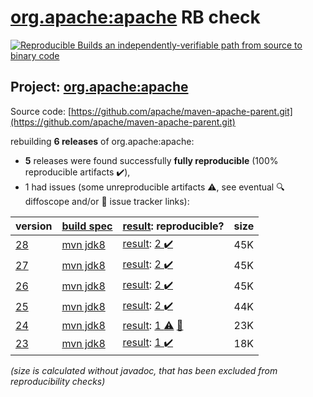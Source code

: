 [org.apache:apache](https://search.maven.org/artifact/org.apache/apache/) RB check
=======

[![Reproducible Builds](https://reproducible-builds.org/images/logos/rb.svg) an independently-verifiable path from source to binary code](https://reproducible-builds.org/)

## Project: [org.apache:apache](https://search.maven.org/artifact/org.apache/apache/)

Source code: [https://github.com/apache/maven-apache-parent.git](https://github.com/apache/maven-apache-parent.git)

rebuilding **6 releases** of org.apache:apache:
- **5** releases were found successfully **fully reproducible** (100% reproducible artifacts :heavy_check_mark:),
- 1 had issues (some unreproducible artifacts :warning:, see eventual :mag: diffoscope and/or :memo: issue tracker links):

| version | [build spec](/BUILDSPEC.md) | [result](https://reproducible-builds.org/docs/jvm/): reproducible? | size |
| -- | --------- | ------ | -- |
| [28](https://search.maven.org/artifact/org.apache/apache/28/pom) | [mvn jdk8](apache-28.buildspec) | [result](apache-28.buildinfo): [2 :heavy_check_mark: ](apache-28.buildcompare) | 45K |
| [27](https://search.maven.org/artifact/org.apache/apache/27/pom) | [mvn jdk8](apache-27.buildspec) | [result](apache-27.buildinfo): [2 :heavy_check_mark: ](apache-27.buildcompare) | 45K |
| [26](https://search.maven.org/artifact/org.apache/apache/26/pom) | [mvn jdk8](apache-26.buildspec) | [result](apache-26.buildinfo): [2 :heavy_check_mark: ](apache-26.buildcompare) | 45K |
| [25](https://search.maven.org/artifact/org.apache/apache/25/pom) | [mvn jdk8](apache-25.buildspec) | [result](apache-25.buildinfo): [2 :heavy_check_mark: ](apache-25.buildcompare) | 44K |
| [24](https://search.maven.org/artifact/org.apache/apache/24/pom) | [mvn jdk8](apache-24.buildspec) | [result](apache-24.buildinfo): [ 1 :warning:](apache-24.buildcompare) [:memo:](https://issues.apache.org/jira/browse/MPOM-265) | 23K |
| [23](https://search.maven.org/artifact/org.apache/apache/23/pom) | [mvn jdk8](apache-23.buildspec) | [result](apache-23.buildinfo): [1 :heavy_check_mark: ](apache-23.buildcompare) | 18K |

<i>(size is calculated without javadoc, that has been excluded from reproducibility checks)</i>
